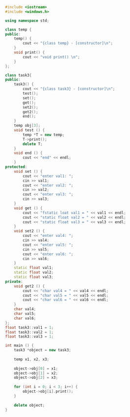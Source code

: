 ﻿```c++
#include <iostream>
#include <windows.h>

using namespace std;

class temp {
public:
	temp() {
		cout << "{class temp} - [constructor]\n";
	}
	void print() {
		cout << "void print() \n";
	}
};

class task3{
public:
	task3() {
		cout << "{class task3} - [constructor]\n";
		test();
		set();
		get();
		set2();
		get2();
		end();	
	}
	temp obj[3];
	void test () {
		temp *T = new temp;
		T->print();
		delete T;
	}
	void end () {
		cout << "end" << endl;
	}
protected:
	void set () {
		cout << "enter val1: ";
        cin >> val1;
        cout << "enter val2: ";
        cin >> val2;
        cout << "enter val3: ";
        cin >> val3;
	}
	void get () {
		cout << "fstatic loat val1 = " << val1 << endl;
        cout << "static float val2 = " << val2 << endl;
        cout << "static float val3 = " << val3 << endl;
	}
	void set2 () {
		cout << "enter val4: ";
        cin >> val4;
        cout << "enter val5: ";
        cin >> val5;
        cout << "enter val6: ";
        cin >> val6;
	}
	static float val1;
	static float val2;
	static float val3;
private:
	void get2 () {
		cout << "char val4 = " << val4 << endl;
        cout << "char val5 = " << val5 << endl;
        cout << "char val6 = " << val6 << endl;
	}
	char val4;
	char val5;
	char val6;
};
float task3::val1 = 1;
float task3::val2 = 1;
float task3::val3 = 1;

int main () {
	task3 *object = new task3;
	
	temp x1, x2, x3;
	
	object->obj[0] = x1;
	object->obj[1] = x2;
	object->obj[2] = x3;
	
	for (int i = 0; i < 3; i++) {
		object->obj[i].print();
	}
	
	delete object;
}

```
